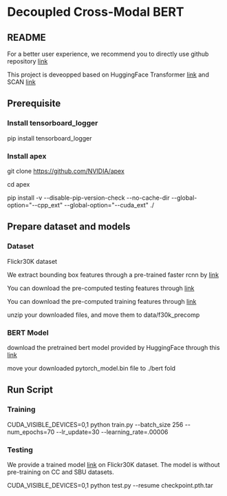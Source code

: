 # Decoupled Cross-Modal BERT

## README
For a better user experience, we recommend you to directly use github repository [link](https://github.com/dcb-submission/decoupled-cross-modal-bert)


This project is deveopped based on HuggingFace Transformer [link](https://github.com/huggingface/transformers) and SCAN [link](https://github.com/kuanghuei/SCAN)

## Prerequisite

### Install tensorboard_logger
pip install tensorboard_logger

### Install apex
git clone https://github.com/NVIDIA/apex

cd apex

pip install -v --disable-pip-version-check --no-cache-dir --global-option="--cpp_ext" --global-option="--cuda_ext" ./

## Prepare dataset and models

### Dataset
Flickr30K dataset

We extract bounding box features through a pre-trained faster rcnn by [link](https://github.com/peteanderson80/bottom-up-attention)

You can download the pre-computed testing features through [link](https://www.dropbox.com/s/bkgzftnavcub1hs/flickr30k_test_frcnnnew.tar.gz?dl=0) 

You can download the pre-computed training features through [link](https://www.dropbox.com/s/ujrwh675occxfzl/flickr30k_train_frcnnnew.tar.gz?dl=0)

unzip your downloaded files, and move them to data/f30k_precomp

### BERT Model
download the pretrained bert model provided by HuggingFace through this [link](https://www.dropbox.com/s/a20ufjz3145g80z/pytorch_model.bin?dl=0)

move your downloaded pytorch_model.bin file to ./bert fold

## Run Script

### Training
CUDA_VISIBLE_DEVICES=0,1 python train.py --batch_size 256 --num_epochs=70 --lr_update=30 --learning_rate=.00006

### Testing
We provide a trained model [link]() on Flickr30K dataset. The model is without pre-training on CC and SBU datasets.

CUDA_VISIBLE_DEVICES=0,1 python test.py --resume checkpoint.pth.tar 


